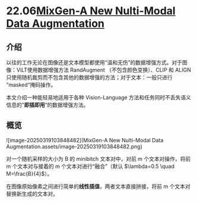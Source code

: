 #  22.06[MixGen-A New Nulti-Modal Data Augmentation](https://arxiv.org/pdf/2206.08358v3)

##   介绍

以往的工作无论在图像还是文本模型都使用“温和无伤”的数据增强方式。对于图像：ViLT使用数据增强方法 RandAugment （不包含颜色变换）、CLIP 和 ALIGN 只使用随机裁剪而不包含其他的数据增强的方法；对于文本：一般只进行 ”masked“掩码操作。

本文介绍一种能轻易地适用于各种 Vision-Language 方法和任务同时不丢失语义信息的”**即插即用**“的数据增强方法。

##  概览

![image-20250319103848482](MixGen-A New Nulti-Modal Data Augmentation.assets/image-20250319103848482.png)

对一个随机采样的大小为 B 的 minibitch 文本对中，对前 m 个文本对操作，将前 m 个文本对与接着的 m 个文本对进行“融合”（默认 $\lambda=0.5 \quad M=\frac{B}{4}$）。

在图像原始像素之间进行简单的**线性插值**，两者文本直接拼接，将前 m 个文本对替换新生成的文本对。	